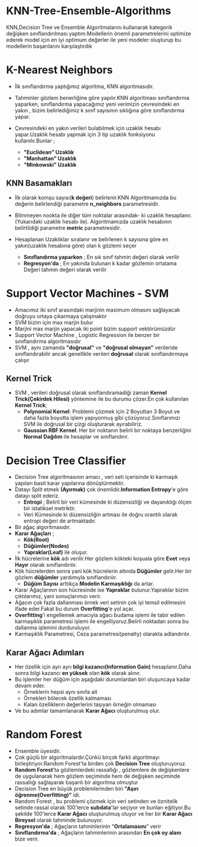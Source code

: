 # KNN-Tree-Ensemble-Algorithms
KNN,Decision Tree ve Ensemble Algoritmalarını kullanarak kategorik değişken sınıflandırılması yaptım.Modellerin önemli parametrelerini optimize ederek model için en iyi optimum değerler ile yeni modeler oluşturup bu modellerin başarılarını karşılaştırdık

# K-Nearest Neighbors
- İlk sınıflandırma yaptığımız algoritma, KNN algoritmasıdır.
- Tahminler gözlem benerliğine göre yapılır.KNN algoritması sınıflandırma yaparken, sınıflandırma yapacağımız yeni verimizin çevresindeki en yakın , bizim belirlediğimiz k sınıf sayısının sıklığına göre sınıflandırma yapar.
- Çevresindeki en yakın verileri bulabilmek için uzaklık hesabı yapar.Uzaklık hesabı yapmak için 3 tip uzaklık fonksiyonu kullanılır.Bunlar ;
    
    - **"Euclidean" Uzaklık**
    - **"Manhattan" Uzaklık**
    - **"Minkowski" Uzaklık**    

## KNN Basamakları

- İlk olarak komşu sayısı(**k değeri**) belirlenir.KNN Algoritmamızda bu değerin belirlendiği parametre **n_neighbors** parametresidir.
- Bilinmeyen nookta ile diğer tüm noktalar arasındak- ki uzaklık hesaplanır.(Yukarıdaki uzaklık hesabı ile). Algoritmamızda uzaklık hesabının belirtildiği parametre **metric** parametresidir.
- Hesaplanan Uzaklıklar sıralanır ve belirlenen k sayısına göre en yakın(uzaklık hesabına göre) olan k gözlemi seçer
   
   - **Sınıflandırma yaparken** ; En sık sınıf tahmin değeri olarak verilir
   - **Regresyon'da** ; En yakında bulunan k kadar gözlemin ortalama Değeri tahmin değeri olarak verilir

# Support Vector Machines - SVM 

- Amacımız iki sınıf arasındaki marjinin maximum olmasını sağlayacak doğruyu ortaya çıkarmaya çalışmaktır
- SVM bizim için max marjin bulur 
- Marjini max marjin yapacak iki point bizim support vektörümüzdür
- Support Vector Machine , Logistic Regression ile benzer bir sınıflandırma algoritmasıdır
- SVM , aynı zamanda **"doğrusal"** ve **"doğrusal olmayan"** verileride sınıflandırabilir ancak genellikle verileri **doğrusal** olarak sınıflandırmaya çalışır
## Kernel Trick
- SVM , verileri doğrusal olarak sınıflandıramadiği zaman **Kernel Trick(Çekirdek Hilesi)** yöntemine ile bu durumu çözer.En çok kullanılan **Kernel Trick**;
    - **Polynomial Kernel**: Problemi çözmek için 2 Boyuttan 3 Boyut ve daha fazla boyutta işlem yapıyormuş gibi çözüyoruz.Sınıflarımızı  SVM ile doğrusal bir çizgi oluşturarak ayırabiliriz.
    - **Gaussian RBF Kernel**: Her bir noktanın belirli bir noktaya benzerliğini **Normal Dağılım** ile hesaplar ve sınıflandırır.
# Decision Tree Classifier 
- Decision Tree algoritmasının amacı , veri seti içerisinde ki karmaşık yapıları basit karar yapılarına dönüştürmektir.
- Datayı Split etmek **(Ayırmak)** çok önemlidir.**Information Entropy**'e göre datayı split ederiz.
    - **Entropi** ; Belirli bir veri kümesinde ki düzensizliği ve dayanıklığı ölçen bir istatiksel metriktir.
    - Veri Kümesinde ki düzensizliğin artması ile doğru orantılı olarak entropi değeri de artmaktadır.
- Bir ağaç algoritmasıdır.
- **Karar Ağaçları** ; 
    - **Kök(Root)**
    - **Düğümler(Nodes)**
    - **Yapraklar(Leaf)** ile oluşur.
- İlk hücrelerine **kök** adı verilir.Her gözlem kökteki koşuala göre **Evet** veya **Hayır** olarak sınıflandırılır.
- Kök hücrelerden sonra yani kök hücrelerin altında **Düğümler** gelir.Her bir gözlem **düğümler** yardımıyla sınıflandırılır.
   - **Düğüm Sayısı** arttıkça **Modelin Karmaşıklığı** da artar. 
- Karar Ağaçlarının son hücresinde ise **Yapraklar** bulunur.Yapraklar bizim çıktılarımız, yani sonuçlarımızı verir.
- Ağacın çok fazla dallanması örnek veri setinin çok iyi temsil edilmesini ifade eder.Fakat bu durum **Overfitting**'e yol açar.
- **Overfitting**'i engellemek amacıyla ağacı budama işlemi ile tabir edilen karmaşıklık parametresi işlemi ile engelliyoruz.Belirli noktadan sonra bu dallanma işlemini durduruluyor.
- Karmaşıklık Parametresi, Ceza parametresi(penalty) olarakta adlandırılır.
## Karar Ağacı Adımları
- Her özellik için ayrı ayrı **bilgi kazancı(Information Gain)** hesaplanır.Daha sonra bilgi kazancı **en yüksek** olan **kök** olarak alınır.
- Bu işlemler her düğüm için aşağıdaki durumlardan biri oluşuncaya kadar devam eder.
   - Örneklerin hepsi aynı sınıfa ait 
   - Örnekleri bölecek özellik kalmaması
   - Kalan özelliklerin değerlerini taşıyan örneğin olmaması
- Ve bu adımlar tamamlanarak **Karar Ağacı** oluşturulmuş olur.

# Random Forest 

- Ensemble üyesidir.
- Çok güçlü bir algoritmalardır.Çünkü birçok farklı algoritmayı birleştiriyor.Random Forest'ta birden çok **Decision Tree** oluşturuyoruz.
- **Random  Forest**'ta gözlemlerdeki rassallığı , gözlemlere de değişkenlere de uygulanarak hem gözlem seçiminde hem de değişken seçiminde rassallığı sağlayarak başarılı bir algoritma olmuştur
- Decision Tree en büyük problemlerinden biri **"Aşırı öğrenme(Overfitting)"** idi.
- Random Forest , bu problemi çözmek için veri setinden ve öznitelik setinde rassal olarak 100'lerce **subdata**'lar seçiyor ve bunları eğitiyor.Bu şekilde 100'lerce **Karar Ağacı** oluşturulmuş oluyor ve her bir **Karar Ağacı** **Bireysel** olarak tahminde bulunuyor.
- **Regresyon'da** ; Ağaçların tahminlerinin "**Ortalamasını**" verir
- **Sınıflandırma'da** ; Ağaçların tahminlerinin arasından **En çok oy alanı** bize verir.



